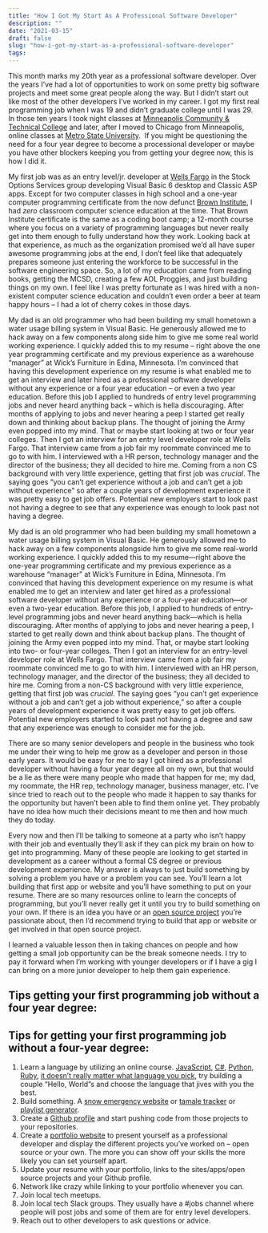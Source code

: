 ```yaml
---
title: "How I Got My Start As A Professional Software Developer"
description: ""
date: "2021-03-15"
draft: false
slug: "how-i-got-my-start-as-a-professional-software-developer"
tags:
---
```


<!--kg-card-begin: html--><p>This month marks my 20th year as a professional software developer. Over the years I&#8217;ve had a lot of opportunities to work on some pretty big software projects and meet some great people along the way. But I didn&#8217;t start out like most of the other developers I&#8217;ve worked in my career. I got my first real programming job when I was 19 and didn&#8217;t graduate college until I was 29. In those ten years I took night classes at <a href="https://minneapolis.edu/" target="_blank" rel="noopener">Minneapolis Community &amp; Technical College</a> and later, after I moved to Chicago from Minneapolis, online classes at <a href="https://www.metrostate.edu/" target="_blank" rel="noopener">Metro State University</a>.  If you might be questioning the need for a four year degree to become a processional developer or maybe you have other blockers keeping you from getting your degree now, this is how I did it.</p>
<p>My first job was as an entry level/jr. developer at <a href="https://wellsfargo.com" target="_blank" rel="noopener">Wells Fargo</a> in the Stock Options Services group developing Visual Basic 6 desktop and Classic ASP apps. Except for two computer classes in high school and a one-year computer programming certificate from the now defunct <a href="https://en.wikipedia.org/wiki/Brown_College_(Minnesota)" target="_blank" rel="noopener noreferrer">Brown Institute</a>, I had <em>zero</em> classroom computer science education at the time. That Brown Institute certificate is the same as a coding boot camp; a 12-month course where you focus on a variety of programming languages but never really get into them enough to fully understand how they work. Looking back at that experience, as much as the organization promised we&#8217;d all have super awesome programming jobs at the end, I don&#8217;t feel like that adequately prepares someone just entering the workforce to be successful in the software engineering space. So, a lot of my education came from reading books, getting the MCSD, creating a few AOL Proggies, and just building things on my own. I feel like I was pretty fortunate as I was hired with a non-existent computer science education and couldn&#8217;t even order a beer at team happy hours &#8211; I had a lot of cherry cokes in those days.</p>
<p>My dad is an old programmer who had been building my small hometown a water usage billing system in Visual Basic. He generously allowed me to hack away on a few components along side him to give me some real world working experience. I quickly added this to my resume &#8211; right above the one year programming certificate and my previous experience as a warehouse &#8220;manager&#8221; at Wick&#8217;s Furniture in Edina, Minnesota. I&#8217;m convinced that having this development experience on my resume is what enabled me to get an interview and later hired as a professional software developer without any experience or a four year education &#8211; or even a two year education. Before this job I applied to hundreds of entry level programming jobs and never heard anything back &#8211; which is hella discouraging. After months of applying to jobs and never hearing a peep I started get really down and thinking about backup plans. The thought of joining the Army even popped into my mind. That or maybe start looking at two or four year colleges. Then I got an interview for an entry level developer role at Wells Fargo. That interview came from a job fair my roommate convinced me to go to with him. I interviewed with a HR person, technology manager and the director of the business; they all decided to hire me. Coming from a non CS background with very little experience, getting that first job was <em>crucial</em>. The saying goes &#8220;you can&#8217;t get experience without a job and can&#8217;t get a job without experience&#8221; so after a couple years of development experience it was pretty easy to get job offers. Potential new employers start to look past not having a degree to see that any experience was enough to look past not having a degree.</p>
<p>My dad is an old programmer who had been building my small hometown a water usage billing system in Visual Basic. He generously allowed me to hack away on a few components alongside him to give me some real-world working experience. I quickly added this to my resume—right above the one-year programming certificate and my previous experience as a warehouse “manager” at Wick’s Furniture in Edina, Minnesota. I’m convinced that having this development experience on my resume is what enabled me to get an interview and later get hired as a professional software developer without any experience or a four-year education—or even a two-year education. Before this job, I applied to hundreds of entry-level programming jobs and never heard anything back—which is hella discouraging. After months of applying to jobs and never hearing a peep, I started to get really down and think about backup plans. The thought of joining the Army even popped into my mind. That, or maybe start looking into two- or four-year colleges. Then I got an interview for an entry-level developer role at Wells Fargo. That interview came from a job fair my roommate convinced me to go to with him. I interviewed with an HR person, technology manager, and the director of the business; they all decided to hire me. Coming from a non-CS background with very little experience, getting that first job was <em>crucial</em>. The saying goes “you can’t get experience without a job and can’t get a job without experience,” so after a couple years of development experience it was pretty easy to get job offers. Potential new employers started to look past not having a degree and saw that any experience was enough to consider me for the job.</p>
<p>There are so many senior developers and people in the business who took me under their wing to help me grow as a developer and person in those early years. It would be easy for me to say I got hired as a professional developer without having a four year degree all on my own, but that would be a lie as there were many people who made that happen for me; my dad, my roommate, the HR rep, technology manager, business manager, etc. I&#8217;ve since tried to reach out to the people who made it happen to say thanks for the opportunity but haven&#8217;t been able to find them online yet. They probably have no idea how much their decisions meant to me then and how much they do today.</p>
<p>Every now and then I&#8217;ll be talking to someone at a party who isn&#8217;t happy with their job and eventually they&#8217;ll ask if they can pick my brain on how to get into programming. Many of these people are looking to get started in development as a career without a formal CS degree or previous development experience. My answer is always to just build something by solving a problem you have or a problem you can see. You&#8217;ll learn a lot building that first app or website and you&#8217;ll have something to put on your resume. There are so many resources online to learn the concepts of programming, but you&#8217;ll never really get it until you try to build something on your own. If there is an idea you have or an <a href="https://github.com/plamere/spotipy" target="_blank" rel="noopener">open source project</a> you&#8217;re passionate about, then I&#8217;d recommend trying to build that app or website or get involved in that open source project.</p>
<p>I learned a valuable lesson then in taking chances on people and how getting a small job opportunity can be the break someone needs. I try to pay it forward when I&#8217;m working with younger developers or if I have a gig I can bring on a more junior developer to help them gain experience.</p>
<h2>Tips getting your first programming job without a four year degree:</h2>
<h2>Tips for getting your first programming job without a four-year degree:</h2>
<ol>
<li>Learn a language by utilizing an online course. <a href="https://learnjavascript.online/" target="_blank" rel="noopener">JavaScript</a>, <a href="https://dotnet.microsoft.com/learn/csharp" target="_blank" rel="noopener">C#</a>, <a href="https://www.learnpython.org/" target="_blank" rel="noopener">Python</a>, <a href="https://www.learnrubyonline.org/" target="_blank" rel="noopener">Ruby</a>, <a href="https://www.codementor.io/@agustinchiappeberrini/why-the-it-doesn-t-matter-what-programming-language-you-learn-aih53kaia" target="_blank" rel="noopener">it doesn&#8217;t really matter what language you pick</a>, try building a couple &#8220;Hello, World&#8221;s and choose the language that jives with you the best.</li>
<li>Build something. A <a href="https://github.com/clintmcmahon/is-there-a-snow-emergency" target="_blank" rel="noopener">snow emergency website</a> or <a href="https://github.com/clintmcmahon/twitter-retweet-bot" target="_blank" rel="noopener">tamale tracker</a> or <a href="https://github.com/clintmcmahon/currentify" target="_blank" rel="noopener">playlist generator</a>.</li>
<li>Create a <a href="https://github.com" target="_blank" rel="noopener">Github profile</a> and start pushing code from those projects to your repositories.</li>
<li>Create a <a href="https://clintmcmahon.com/">portfolio website</a> to present yourself as a professional developer and display the different projects you&#8217;ve worked on &#8211; open source or your own. The more you can show off your skills the more likely you can set yourself apart.</li>
<li>Update your resume with your portfolio, links to the sites/apps/open source projects and your Github profile.</li>
<li>Network like crazy while linking to your portfolio whenever you can.</li>
<li>Join local tech meetups.</li>
<li>Join local tech Slack groups. They usually have a #jobs channel where people will post jobs and some of them are for entry level developers.</li>
<li>Reach out to other developers to ask questions or advice.</li>
</ol>
<!--kg-card-end: html-->
